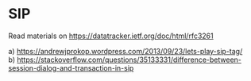# SIP

Read materials on https://datatracker.ietf.org/doc/html/rfc3261 <br />

a) https://andrewjprokop.wordpress.com/2013/09/23/lets-play-sip-tag/ <br />
b) https://stackoverflow.com/questions/35133331/difference-between-session-dialog-and-transaction-in-sip <br />

